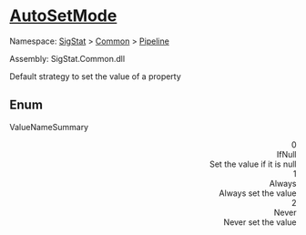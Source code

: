 # [AutoSetMode](./AutoSetMode.md)
Namespace: [SigStat]() > [Common](./../README.md) > [Pipeline](./README.md)

Assembly: SigStat.Common.dll


Default strategy to set the value of a property

##	Enum

ValueNameSummary

<div style="text-align: right">0</ div ><div style="text-align: right">IfNull</ div ><div style="text-align: right">Set the value if it is null</ div ><br>
<div style="text-align: right">1</ div ><div style="text-align: right">Always</ div ><div style="text-align: right">Always set the value</ div ><br>
<div style="text-align: right">2</ div ><div style="text-align: right">Never</ div ><div style="text-align: right">Never set the value</ div ><br>


